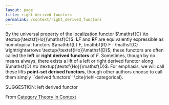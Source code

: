 ```yaml
---
layout: page
title: right derived functors
permalink: /context/right_derived_functors
---
```

By the universal property of the localization functor $\mathsf{C} \to \textup{\textsf{Ho}}\mathsf{C}$, $\mathbf{L} F$ and $\mathbf{R} F$ are equivalently expressible as homotopical functors $\mathbf{L} F, \mathbf{R} F : \mathsf{C} \rightrightarrows \textup{\textsf{Ho}}\mathsf{D}$; these functors are often called the **left** or **right derived functors** of $F$. Sometimes, though by no means always, there exists a lift of a left or right derived functor along $\mathsf{D} \to \textup{\textsf{Ho}}\mathsf{D}$. For emphasis, we will call these lifts **point-set derived functors**, though other authors choose to call them simply ``derived functors'' \cite{riehl-categorical}.

SUGGESTION: left derived functor

From [Category Theory in Context](https://mathgloss.github.io/MathGloss/context.html)
